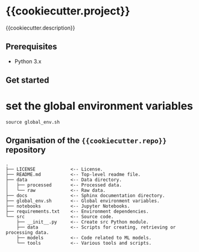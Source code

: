 {{cookiecutter.project}}
========================

{{cookiecutter.description}}

Prerequisites
-------------
* Python 3.x

Get started
------------

# set the global environment variables
    source global_env.sh

Organisation of the `{{cookiecutter.repo}}` repository
------------------------------------------------------
    .
    ├── LICENSE             <-- License.
    ├── README.md           <-- Top-level readme file.
    ├── data                <-- Data directory.
    │   ├── processed       <-- Processed data.
    │   └── raw             <-- Raw data.
    ├── docs                <-- Sphinx documentation directory.
    ├── global_env.sh       <-- Global environment variables.
    ├── notebooks           <-- Jupyter Notebooks.
    ├── requirements.txt    <-- Environment dependencies.
    └── src                 <-- Source code.
        ├── __init__.py     <-- Create src Python module.
        ├── data            <-- Scripts for creating, retrieving or processing data.
        ├── models          <-- Code related to ML models.
        └── tools           <-- Various tools and scripts.
